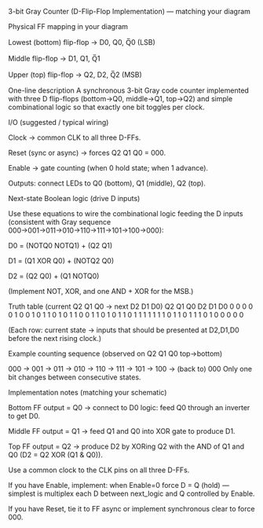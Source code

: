 3-bit Gray Counter (D-Flip-Flop Implementation) — matching your diagram

Physical FF mapping in your diagram

Lowest (bottom) flip-flop → D0, Q0, Q̅0 (LSB)

Middle flip-flop → D1, Q1, Q̅1

Upper (top) flip-flop → Q2, D2, Q̅2 (MSB)

One-line description
A synchronous 3-bit Gray code counter implemented with three D flip-flops (bottom→Q0, middle→Q1, top→Q2) and simple combinational logic so that exactly one bit toggles per clock.

I/O (suggested / typical wiring)

Clock → common CLK to all three D-FFs.

Reset (sync or async) → forces Q2 Q1 Q0 = 000.

Enable → gate counting (when 0 hold state; when 1 advance).

Outputs: connect LEDs to Q0 (bottom), Q1 (middle), Q2 (top).

Next-state Boolean logic (drive D inputs)

Use these equations to wire the combinational logic feeding the D inputs (consistent with Gray sequence 000→001→011→010→110→111→101→100→000):

D0 = (NOTQ0 NOTQ1) + (Q2 Q1)

D1 = (Q1 XOR Q0) + (NOTQ2 Q0)

D2 = (Q2 Q0) + (Q1 NOTQ0)

(Implement NOT, XOR, and one AND + XOR for the MSB.)

Truth table (current Q2 Q1 Q0 → next D2 D1 D0)
Q2	Q1	Q0	D2	D1	D0
0	  0	  0	  0	  0  	1
0	  0	  1	  0	  1	  1
0	  1	  0	  1	  1	  0
0	  1	  1	  0	  1	  0
1	  1	  0	  1	  1	  1
1	  1	  1	  1	  0	  1
1	  0	  1	  1	  1	  0
1	  0	  0	  0	  0	  0

(Each row: current state → inputs that should be presented at D2,D1,D0 before the next rising clock.)

Example counting sequence (observed on Q2 Q1 Q0 top→bottom)

000 → 001 → 011 → 010 → 110 → 111 → 101 → 100 → (back to) 000
Only one bit changes between consecutive states.

Implementation notes (matching your schematic)

Bottom FF output = Q0 → connect to D0 logic: feed Q0 through an inverter to get D0.

Middle FF output = Q1 → feed Q1 and Q0 into XOR gate to produce D1.

Top FF output = Q2 → produce D2 by XORing Q2 with the AND of Q1 and Q0 (D2 = Q2 XOR (Q1 & Q0)).

Use a common clock to the CLK pins on all three D-FFs.

If you have Enable, implement: when Enable=0 force D = Q (hold) — simplest is multiplex each D between next_logic and Q controlled by Enable.

If you have Reset, tie it to FF async or implement synchronous clear to force 000.
